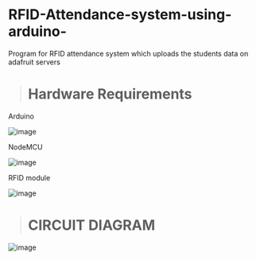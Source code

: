 # RFID-Attendance-system-using-arduino-
Program for RFID attendance system which uploads the students data on adafruit servers 

> # Hardware Requirements

Arduino 

![image](https://user-images.githubusercontent.com/123855482/224344618-80ef2d8f-b901-4ec9-854d-75ef09b012cf.png)

NodeMCU

![image](https://user-images.githubusercontent.com/123855482/224344706-39d1cf2f-11b6-4c82-b773-a44a8823eddf.png)

RFID module

![image](https://user-images.githubusercontent.com/123855482/224344866-49312989-8904-4e26-8d70-97600ee76c0c.png)

> # CIRCUIT DIAGRAM 

![image](https://user-images.githubusercontent.com/123855482/224344866-49312989-8904-4e26-8d70-97600ee76c0c.png)
